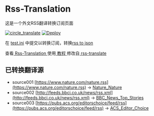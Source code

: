 # Rss-Translation

这是一个外文RSS翻译转换订阅页面 

[![circle_translate](https://github.com/tjsky/Rss-Translation/actions/workflows/circle_translate.yml/badge.svg)](https://github.com/tjsky/Rss-Translation/actions/workflows/circle_translate.yml)
[![Deploy](https://github.com/tjsky/Rss-Translation/actions/workflows/jekyll-gh-pages.yml/badge.svg)](https://github.com/tjsky/Rss-Translation/actions/workflows/jekyll-gh-pages.yml)

在 [test.ini](https://github.com/tjsky/Rss-Translation/blob/main/test.ini) 中提交以转换订阅，转换[rss to json](https://rss2json.com/)

查看[ Rss-Translation ](https://tjsky.github.io/Rss-Translation)使用[ 教程 ](https://github.com/talengu/rss-translate/issues/2)修改自[ rss-translate ](https://github.com/talengu/rss-translate)

## 已转换翻译源
 - source001 [https://www.nature.com/nature.rss](https://www.nature.com/nature.rss) -> [Nature_Nature](rss/Nature_Nature)
 - source002 [http://feeds.bbci.co.uk/news/rss.xml](http://feeds.bbci.co.uk/news/rss.xml) -> [BBC_News_Top_Stories](rss/BBC_News_Top_Stories)
 - source003 [https://pubs.acs.org/editorschoice/feed/rss](https://pubs.acs.org/editorschoice/feed/rss) -> [ACS_Editor_Choice](rss/ACS_Editor_Choice)
